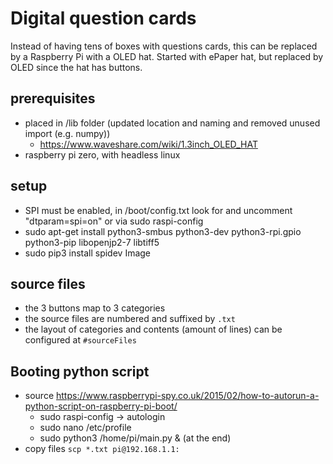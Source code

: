 # Digital question cards

Instead of having tens of boxes with questions cards, this can be replaced by a Raspberry Pi with a OLED hat. Started
with ePaper hat, but replaced by OLED since the hat has buttons.

## prerequisites

- placed in /lib folder (updated location and naming and removed unused import (e.g. numpy))
    - https://www.waveshare.com/wiki/1.3inch_OLED_HAT
- raspberry pi zero, with headless linux

## setup

- SPI must be enabled, in /boot/config.txt look for and uncomment "dtparam=spi=on"  or via sudo raspi-config
- sudo apt-get install python3-smbus python3-dev python3-rpi.gpio python3-pip libopenjp2-7 libtiff5
- sudo pip3 install spidev Image

## source files

- the 3 buttons map to 3 categories
- the source files are numbered and suffixed by `.txt`
- the layout of categories and contents (amount of lines) can be configured at `#sourceFiles`

## Booting python script

- source https://www.raspberrypi-spy.co.uk/2015/02/how-to-autorun-a-python-script-on-raspberry-pi-boot/
    - sudo raspi-config -> autologin
    - sudo nano /etc/profile
    - sudo python3 /home/pi/main.py & (at the end)
- copy files `scp *.txt pi@192.168.1.1:`